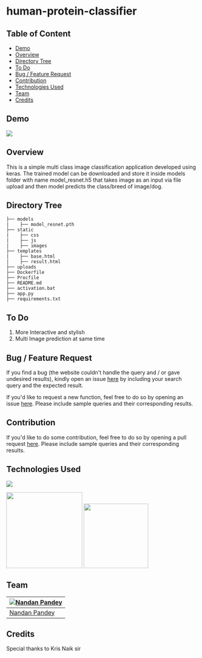 # human-protein-classifier

## Table of Content
  * [Demo](#demo)
  * [Overview](#overview)
  * [Directory Tree](#directory-tree)
  * [To Do](#to-do)
  * [Bug / Feature Request](#bug---feature-request)
  * [Contribution](#contribution)
  * [Technologies Used](#technologies-used)
  * [Team](#team)
  * [Credits](#credits)


## Demo
![](https://i.imgur.com/IYAGMTh.png)



## Overview
This is a simple multi class image classification application developed using keras. The trained model can be downloaded and store it inside models folder with name model_resnet.h5 that takes image as an input via file upload and then model predicts the class/breed of image/dog.


## Directory Tree 
```
├── models
|    ├── model_resnet.pth
├── static
|    ├── css
|    ├── js
|    ├── images
├── templates
|    ├── base.html
|    ├── result.html
├── uploads
├── Dockerfile
├── Procfile
├── README.md
├── activation.bat
├── app.py
├── requirements.txt

```



## To Do
1. More Interactive and stylish
2. Multi Image prediction at same time



## Bug / Feature Request
If you find a bug (the website couldn't handle the query and / or gave undesired results), kindly open an issue [here](https://github.com/pandeynandancse/dog-breed-classifier-dl-app/issues/new) by including your search query and the expected result.

If you'd like to request a new function, feel free to do so by opening an issue [here](https://github.com/pandeynandancse/dog-breed-classifier-dl-app/issues/new). Please include sample queries and their corresponding results.


## Contribution
If you'd like to do some contribution, feel free to do so by opening a pull request [here](https://github.com/pandeynandancse/dog-breed-classifier-dl-app/pulls). Please include sample queries and their corresponding results.




## Technologies Used

![](https://forthebadge.com/images/badges/made-with-python.svg)

[<img target="_blank" src="https://keras.io/img/logo.png" width=200>](https://keras.io/) [<img target="_blank" src="https://flask.palletsprojects.com/en/1.1.x/_images/flask-logo.png" width=170>](https://flask.palletsprojects.com/en/1.1.x/) 




## Team
[![Nandan Pandey](https://qph.fs.quoracdn.net/main-thumb-189737418-200-jmwzsixdznlgemnejuecomukeluqkgzd.jpeg)](https://pandeynandancse.github.io) |
-|
[Nandan Pandey](https://pandeynandancse.github.io) |)



## Credits
Special thanks to Kris Naik sir 

